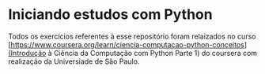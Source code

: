 # Iniciando estudos com Python
Todos os exercícios referentes à esse repositório foram relaizados no curso [https://www.coursera.org/learn/ciencia-computacao-python-conceitos](Introdução à Ciência da Computação com Python Parte 1) do coursera com realização da Universiade de São Paulo.